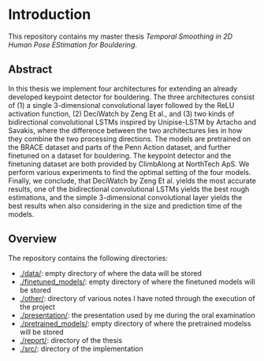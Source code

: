 # Introduction
This repository contains my master thesis *Temporal Smoothing in 2D Human Pose EStimation for Bouldering*.

## Abstract
In this thesis we implement four architectures for extending an already developed keypoint detector for bouldering. The three architectures consist of (1) a single 3-dimensional convolutional layer followed by the ReLU activation function, (2) DeciWatch by Zeng Et al., and (3) two kinds of bidirectional convolutional LSTMs inspired by Unipise-LSTM by Artacho and Savakis, where the difference between the two architectures lies in how they combine the two processing directions. The models are pretrained on the BRACE dataset and parts of the Penn Action dataset, and further finetuned on a dataset for bouldering. The keypoint detector and the finetuning dataset are both provided by ClimbAlong at NorthTech ApS. We perform various experiments to find the optimal setting of the four models. Finally, we conclude, that DeciWatch by Zeng Et al. yields the most accurate results, one of the bidirectional convolutional LSTMs yields the best rough estimations, and the simple 3-dimensional convolutional layer yields the best results when also considering in the size and prediction time of the models.

## Overview
The repository contains the following directories:
* [./data/](data/): empty directory of where the data will be stored
* [./finetuned_models/](finetuned_models/): empty directory of where the finetuned models will be stored
* [./other/](other/): directory of various notes I have noted through the execution of the project
* [./presentation/](presentation/): the presentation used by me during the oral examination
* [./pretrained_models/](pretrained_models/): empty directory of where the pretrained modelss will be stored
* [./report/](report/): directory of the thesis
* [./src/](src/): directory of the implementation
